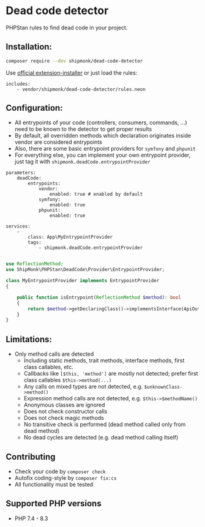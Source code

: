 # Dead code detector

PHPStan rules to find dead code in your project.

## Installation:

```sh
composer require --dev shipmonk/dead-code-detector
```

Use [official extension-installer](https://phpstan.org/user-guide/extension-library#installing-extensions) or just load the rules:

```neon
includes:
    - vendor/shipmonk/dead-code-detector/rules.neon
```


## Configuration:
- All entrypoints of your code (controllers, consumers, commands, ...) need to be known to the detector to get proper results
- By default, all overridden methods which declaration originates inside vendor are considered entrypoints
- Also, there are some basic entrypoint providers for `symfony` and `phpunit`
- For everything else, you can implement your own entrypoint provider, just tag it with `shipmonk.deadCode.entrypointProvider`

```neon
parameters:
    deadCode:
        entrypoints:
            vendor:
                enabled: true # enabled by default
            symfony:
                enabled: true
            phpunit:
                enabled: true

services:
    -
        class: App\MyEntrypointProvider
        tags:
            - shipmonk.deadCode.entrypointProvider
```
```php

use ReflectionMethod;
use ShipMonk\PHPStan\DeadCode\Provider\EntrypointProvider;

class MyEntrypointProvider implements EntrypointProvider
{

    public function isEntrypoint(ReflectionMethod $method): bool
    {
        return $method->getDeclaringClass()->implementsInterface(ApiOutput::class));
    }
}
```

## Limitations:

- Only method calls are detected
  - Including static methods, trait methods, interface methods, first class callables, etc.
  - Callbacks like `[$this, 'method']` are mostly not detected; prefer first class callables `$this->method(...)`
  - Any calls on mixed types are not detected, e.g. `$unknownClass->method()`
  - Expression method calls are not detected, e.g. `$this->$methodName()`
  - Anonymous classes are ignored
  - Does not check constructor calls
  - Does not check magic methods
  - No transitive check is performed (dead method called only from dead method)
  - No dead cycles are detected (e.g. dead method calling itself)

## Contributing
- Check your code by `composer check`
- Autofix coding-style by `composer fix:cs`
- All functionality must be tested

## Supported PHP versions
- PHP 7.4 - 8.3
